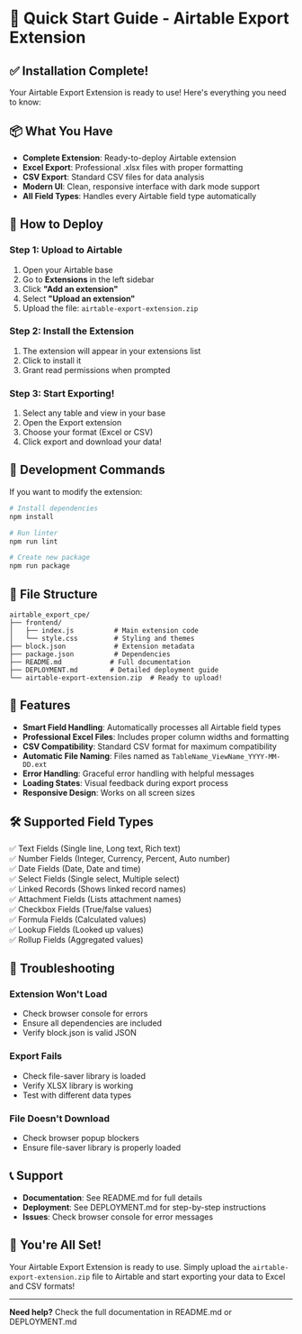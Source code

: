 # 🚀 Quick Start Guide - Airtable Export Extension

## ✅ Installation Complete!

Your Airtable Export Extension is ready to use! Here's everything you need to know:

## 📦 What You Have

- **Complete Extension**: Ready-to-deploy Airtable extension
- **Excel Export**: Professional .xlsx files with proper formatting
- **CSV Export**: Standard CSV files for data analysis
- **Modern UI**: Clean, responsive interface with dark mode support
- **All Field Types**: Handles every Airtable field type automatically

## 🎯 How to Deploy

### Step 1: Upload to Airtable
1. Open your Airtable base
2. Go to **Extensions** in the left sidebar
3. Click **"Add an extension"**
4. Select **"Upload an extension"**
5. Upload the file: `airtable-export-extension.zip`

### Step 2: Install the Extension
1. The extension will appear in your extensions list
2. Click to install it
3. Grant read permissions when prompted

### Step 3: Start Exporting!
1. Select any table and view in your base
2. Open the Export extension
3. Choose your format (Excel or CSV)
4. Click export and download your data!

## 🔧 Development Commands

If you want to modify the extension:

```bash
# Install dependencies
npm install

# Run linter
npm run lint

# Create new package
npm run package
```

## 📁 File Structure

```
airtable_export_cpe/
├── frontend/
│   ├── index.js          # Main extension code
│   └── style.css         # Styling and themes
├── block.json            # Extension metadata
├── package.json          # Dependencies
├── README.md            # Full documentation
├── DEPLOYMENT.md        # Detailed deployment guide
└── airtable-export-extension.zip  # Ready to upload!
```

## 🎨 Features

- **Smart Field Handling**: Automatically processes all Airtable field types
- **Professional Excel Files**: Includes proper column widths and formatting
- **CSV Compatibility**: Standard CSV format for maximum compatibility
- **Automatic File Naming**: Files named as `TableName_ViewName_YYYY-MM-DD.ext`
- **Error Handling**: Graceful error handling with helpful messages
- **Loading States**: Visual feedback during export process
- **Responsive Design**: Works on all screen sizes

## 🛠️ Supported Field Types

✅ Text Fields (Single line, Long text, Rich text)  
✅ Number Fields (Integer, Currency, Percent, Auto number)  
✅ Date Fields (Date, Date and time)  
✅ Select Fields (Single select, Multiple select)  
✅ Linked Records (Shows linked record names)  
✅ Attachment Fields (Lists attachment names)  
✅ Checkbox Fields (True/false values)  
✅ Formula Fields (Calculated values)  
✅ Lookup Fields (Looked up values)  
✅ Rollup Fields (Aggregated values)  

## 🚨 Troubleshooting

### Extension Won't Load
- Check browser console for errors
- Ensure all dependencies are included
- Verify block.json is valid JSON

### Export Fails
- Check file-saver library is loaded
- Verify XLSX library is working
- Test with different data types

### File Doesn't Download
- Check browser popup blockers
- Ensure file-saver library is properly loaded

## 📞 Support

- **Documentation**: See README.md for full details
- **Deployment**: See DEPLOYMENT.md for step-by-step instructions
- **Issues**: Check browser console for error messages

## 🎉 You're All Set!

Your Airtable Export Extension is ready to use. Simply upload the `airtable-export-extension.zip` file to Airtable and start exporting your data to Excel and CSV formats!

---

**Need help?** Check the full documentation in README.md or DEPLOYMENT.md
